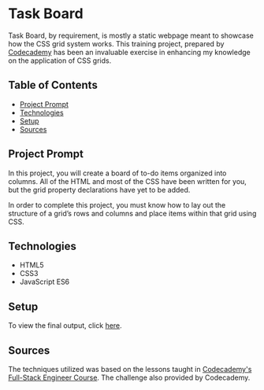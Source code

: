 # **Task Board**

Task Board, by requirement, is mostly a static webpage meant to showcase how the CSS grid system works. This training project, prepared by [Codecademy](https://www.codecademy.com/learn/paths/full-stack-engineer-career-path) has been an invaluable exercise in enhancing my knowledge on the application of CSS grids.

## Table of Contents

- [Project Prompt](#project-prompt)
- [Technologies](#technologies)
- [Setup](#setup)
- [Sources](#sources)

## Project Prompt

In this project, you will create a board of to-do items organized into columns. All of the HTML and most of the CSS have been written for you, but the grid property declarations have yet to be added.

In order to complete this project, you must know how to lay out the structure of a grid’s rows and columns and place items within that grid using CSS.

## Technologies

- HTML5
- CSS3
- JavaScript ES6

## Setup

To view the final output, click [here](https://daniellabrador.github.io/codecademy-task_board/).

## Sources

The techniques utilized was based on the lessons taught in [Codecademy's Full-Stack Engineer Course](https://www.codecademy.com/learn/paths/full-stack-engineer-career-path
). The challenge also provided by Codecademy.
